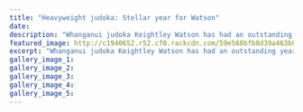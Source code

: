 ```yaml
---
title: "Heavyweight judoka: Stellar year for Watson"
date: 
description: "Whanganui judoka Keightley Watson has had an outstanding year..."
featured_image: http://c1940652.r52.cf0.rackcdn.com/59e568bfb8d39a463b000380/Keightley-5-oct-chron.jpg
excerpt: "Whanganui judoka Keightley Watson has had an outstanding year."
gallery_image_1: 
gallery_image_2: 
gallery_image_3: 
gallery_image_4: 
gallery_image_5: 
---
```

